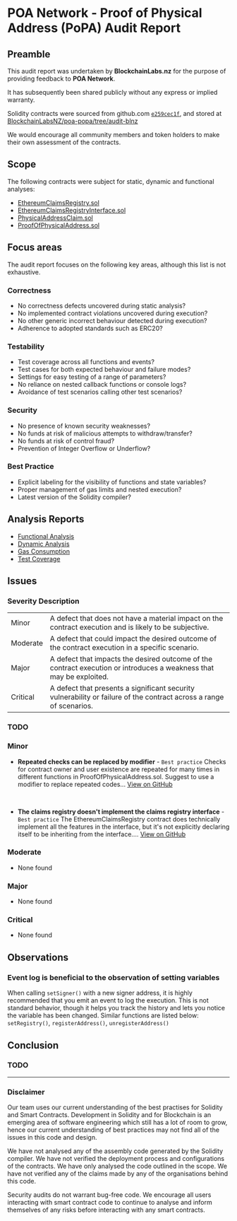 # POA Network - Proof of Physical Address (PoPA) Audit Report

## Preamble
This audit report was undertaken by **BlockchainLabs.nz** for the purpose of providing feedback to **POA Network**.

It has subsequently been shared publicly without any express or implied warranty.

Solidity contracts were sourced from github.com [`e259cec1f`](https://github.com/BlockchainLabsNZ/poa-popa/commit/e259cec1fcfcfdff30a52bffb395d845c774855b), and stored at [BlockchainLabsNZ/poa-popa/tree/audit-blnz](https://github.com/BlockchainLabsNZ/poa-popa/tree/audit-blnz)

We would encourage all community members and token holders to make their own assessment of the contracts.

## Scope
The following contracts were subject for static, dynamic and functional analyses:

- [EthereumClaimsRegistry.sol](https://github.com/BlockchainLabsNZ/poa-popa/blob/audit-blnz/blockchain/contracts/EthereumClaimsRegistry.sol)
- [EthereumClaimsRegistryInterface.sol](https://github.com/BlockchainLabsNZ/poa-popa/blob/audit-blnz/blockchain/contracts/EthereumClaimsRegistryInterface.sol)
- [PhysicalAddressClaim.sol](https://github.com/BlockchainLabsNZ/poa-popa/blob/audit-blnz/blockchain/contracts/PhysicalAddressClaim.sol)
- [ProofOfPhysicalAddress.sol](https://github.com/BlockchainLabsNZ/poa-popa/blob/audit-blnz/blockchain/contracts/ProofOfPhysicalAddress.sol)

## Focus areas
The audit report focuses on the following key areas, although this list is not exhaustive.

### Correctness
- No correctness defects uncovered during static analysis?
- No implemented contract violations uncovered during execution?
- No other generic incorrect behaviour detected during execution?
- Adherence to adopted standards such as ERC20?

### Testability
- Test coverage across all functions and events?
- Test cases for both expected behaviour and failure modes?
- Settings for easy testing of a range of parameters?
- No reliance on nested callback functions or console logs?
- Avoidance of test scenarios calling other test scenarios?

### Security
- No presence of known security weaknesses?
- No funds at risk of malicious attempts to withdraw/transfer?
- No funds at risk of control fraud?
- Prevention of Integer Overflow or Underflow?

### Best Practice
- Explicit labeling for the visibility of functions and state variables?
- Proper management of gas limits and nested execution?
- Latest version of the Solidity compiler?

## Analysis Reports

- [Functional Analysis](functional-tests.md)
- [Dynamic Analysis](dynamic-analysis.md)
- [Gas Consumption](gas-consumption-report.md)
- [Test Coverage](test-coverage.md)

## Issues

### Severity Description
<table>
<tr>
  <td>Minor</td>
  <td>A defect that does not have a material impact on the contract execution and is likely to be subjective.</td>
</tr>
<tr>
  <td>Moderate</td>
  <td>A defect that could impact the desired outcome of the contract execution in a specific scenario.</td>
</tr>
<tr>
  <td>Major</td>
  <td> A defect that impacts the desired outcome of the contract execution or introduces a weakness that may be exploited.</td>
</tr>
<tr>
  <td>Critical</td>
  <td>A defect that presents a significant security vulnerability or failure of the contract across a range of scenarios.</td>
</tr>
</table>

### TODO ###

### Minor

- **Repeated checks can be replaced by modifier** - `Best practice`
Checks for contract owner and user existence are repeated for many times in different functions in ProofOfPhysicalAddress.sol. Suggest to use a modifier to replace repeated codes... [View on GitHub](https://github.com/BlockchainLabsNZ/poa-popa/issues/1)
<br>

- **The claims registry doesn't implement the claims registry interface** - `Best practice`
The EthereumClaimsRegistry contract does technically implement all the features in the interface, but it's not explicitly declaring itself to be inheriting from the interface.... [View on GitHub](https://github.com/BlockchainLabsNZ/poa-popa/issues/2)


### Moderate

- None found

### Major

- None found

### Critical

- None found

## Observations

### Event log is beneficial to the observation of setting variables
When calling `setSigner()` with a new signer address, it is highly recommended that you emit an event to log the execution. This is not standard behavior, though it helps you track the history and lets you notice the variable has been changed. 
Similar functions are listed below:
`setRegistry()`, `registerAddress()`, `unregisterAddress()`

## Conclusion

### TODO ###

___

### Disclaimer

Our team uses our current understanding of the best practises for Solidity and Smart Contracts. Development in Solidity and for Blockchain is an emerging area of software engineering which still has a lot of room to grow, hence our current understanding of best practices may not find all of the issues in this code and design.

We have not analysed any of the assembly code generated by the Solidity compiler. We have not verified the deployment process and configurations of the contracts. We have only analysed the code outlined in the scope. We have not verified any of the claims made by any of the organisations behind this code.

Security audits do not warrant bug-free code. We encourage all users interacting with smart contract code to continue to analyse and inform themselves of any risks before interacting with any smart contracts.
